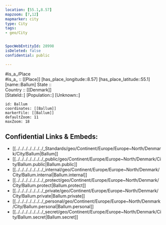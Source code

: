 ```yaml
---
location: [55.1,8.57] 
mapzoom: [7,12] 
mapmarker: city 
type: City
tags:
- geo/City


SpocWebEntityId: 28998
isDeleted: false
confidential: public

---
```

#is_a_/Place  
#is_a_ :: [[Place]] 
[has_place_longitude::8.57] 
[has_place_latitude::55.1] 
[name::Ballum] 
State ::  
Country :: [[Denmark]]  
[StateId::] 
[Population::] 
[Unknown::] 


```leaflet
id: Ballum
coordinates: [[Ballum]] 
markerFile: [[Ballum]] 
defaultZoom: 11 
maxZoom: 18
```


## Confidential Links & Embeds: 
- [[../../../../../../../_Standards/geo/Continent/Europe/Europe~North/Denmark/City/Ballum|Ballum]] 
- [[../../../../../../../_public/geo/Continent/Europe/Europe~North/Denmark/City/Ballum.public|Ballum.public]] 
- [[../../../../../../../_internal/geo/Continent/Europe/Europe~North/Denmark/City/Ballum.internal|Ballum.internal]] 
- [[../../../../../../../_protect/geo/Continent/Europe/Europe~North/Denmark/City/Ballum.protect|Ballum.protect]] 
- [[../../../../../../../_private/geo/Continent/Europe/Europe~North/Denmark/City/Ballum.private|Ballum.private]] 
- [[../../../../../../../_personal/geo/Continent/Europe/Europe~North/Denmark/City/Ballum.personal|Ballum.personal]] 
- [[../../../../../../../_secret/geo/Continent/Europe/Europe~North/Denmark/City/Ballum.secret|Ballum.secret]] 
